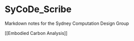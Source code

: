 # SyCoDe_Scribe
Markdown notes for the Sydney Computation Design Group

[[Embodied Carbon Analysis]]

